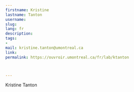 ```yaml
---
firstname: Kristine
lastname: Tanton
username: 
slug: 
lang: fr
description: 
tags:
-
mail: kristine.tanton@umontreal.ca
link: 
permalink: https://ouvroir.umontreal.ca/fr/lab/ktanton



---
```


Kristine Tanton <!-- bio en français-->

